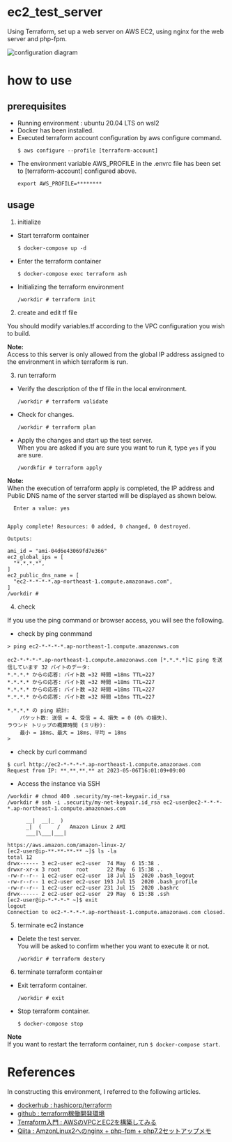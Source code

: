 # ec2_test_server
Using Terraform, set up a web server on AWS EC2, using nginx for the web server and php-fpm.

![configuration diagram](./ec2_test_server.drauio.svg)

# how to use

##  prerequisites

* Running environment : ubuntu 20.04 LTS on wsl2 
* Docker has been installed.
* Executed terraform account configuration by aws configure command.
  ```
  $ aws configure --profile [terraform-account]
  ```
* The environment variable AWS_PROFILE in the .envrc file has been set to [terraform-account] configured above.
  ```
  export AWS_PROFILE=********
  ```

## usage

1. initialize
  * Start terraform container
    ```
    $ docker-compose up -d
    ```
  * Enter the terraform container
    ```
    $ docker-compose exec terraform ash
    ```
  * Initializing the terraform environment
    ```
    /workdir # terraform init
    ```
2. create and edit tf file

You should modify variables.tf according to the VPC configuration you wish to build.

**Note:**  
Access to this server is only allowed from the global IP address assigned to the environment in which terraform is run.

3. run terraform
  * Verify the description of the tf file in the local environment.
    ```
    /workdir # terraform validate
    ```
  * Check for changes.
    ```
    /workdir # terraform plan
    ```
  * Apply the changes and start up the test server.  
  When you are asked if you are sure you want to run it, type `yes` if you are sure.
    ```
    /wordkfir # terraform apply
    ```
  **Note:**  
  When the execution of terraform apply is completed, the IP address and Public DNS name of the server started will be displayed as shown below.
  ```
    Enter a value: yes


  Apply complete! Resources: 0 added, 0 changed, 0 destroyed.

  Outputs:

  ami_id = "ami-04d6e43069fd7e366"
  ec2_global_ips = [
    "*.*.*.*",
  ]
  ec2_public_dns_name = [
    "ec2-*-*-*-*.ap-northeast-1.compute.amazonaws.com",
  ]
  /workdir #
  ```
4. check

  If you use the ping command or browser access, you will see the following.

  * check by ping conmmand

  ```
  > ping ec2-*-*-*-*.ap-northeast-1.compute.amazonaws.com

  ec2-*-*-*-*.ap-northeast-1.compute.amazonaws.com [*.*.*.*]に ping を送信しています 32 バイトのデータ:
  *.*.*.* からの応答: バイト数 =32 時間 =18ms TTL=227
  *.*.*.* からの応答: バイト数 =32 時間 =18ms TTL=227
  *.*.*.* からの応答: バイト数 =32 時間 =18ms TTL=227
  *.*.*.* からの応答: バイト数 =32 時間 =18ms TTL=227

  *.*.*.* の ping 統計:
      パケット数: 送信 = 4、受信 = 4、損失 = 0 (0% の損失)、
  ラウンド トリップの概算時間 (ミリ秒):
      最小 = 18ms、最大 = 18ms、平均 = 18ms
  >
  ```

  * check by curl command
  ```
  $ curl http://ec2-*-*-*-*.ap-northeast-1.compute.amazonaws.com
  Request from IP: **.**.**.** at 2023-05-06T16:01:09+09:00
  ```

  * Access the instance via SSH 
  
  ```
  /workdir # chmod 400 .security/my-net-keypair.id_rsa
  /workdir # ssh -i .security/my-net-keypair.id_rsa ec2-user@ec2-*-*-*-*.ap-northeast-1.compute.amazonaws.com

        __|  __|_  )
        _|  (     /   Amazon Linux 2 AMI
        ___|\___|___|

  https://aws.amazon.com/amazon-linux-2/
  [ec2-user@ip-**-**-**-** ~]$ ls -la
  total 12
  drwx------ 3 ec2-user ec2-user  74 May  6 15:38 .
  drwxr-xr-x 3 root     root      22 May  6 15:38 ..
  -rw-r--r-- 1 ec2-user ec2-user  18 Jul 15  2020 .bash_logout
  -rw-r--r-- 1 ec2-user ec2-user 193 Jul 15  2020 .bash_profile
  -rw-r--r-- 1 ec2-user ec2-user 231 Jul 15  2020 .bashrc
  drwx------ 2 ec2-user ec2-user  29 May  6 15:38 .ssh
  [ec2-user@ip-*-*-*-* ~]$ exit
  logout
  Connection to ec2-*-*-*-*.ap-northeast-1.compute.amazonaws.com closed.
  ```

5. terminate ec2 instance
  * Delete the test server.  
  You will be asked to confirm whether you want to execute it or not.
    ```
    /workdir # terraform destory
    ```

6. terminate terraform container
  * Exit terraform container.
    ```
    /workdir # exit
    ```
  * Stop terraform container.
    ```
    $ docker-compose stop
    ```
  **Note**  
  If you want to restart the terraform container, run `$ docker-compose start`.

# References

In constructing this environment, I referred to the following articles.

* [dockerhub : hashicorp/terraform](https://hub.docker.com/r/hashicorp/terraform)
* [github : terraform稼働開発環境](https://github.com/naritomo08/terraform_docker_public.git)
* [Terraform入門 : AWSのVPCとEC2を構築してみる](https://kacfg.com/terraform-vpc-ec2/)
* [Qiita : AmzonLinux2へのnginx + php-fpm + php7.2セットアップメモ](https://qiita.com/knymssh/items/15bb876da0688db5feb1)
